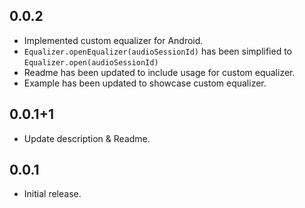 ## 0.0.2

* Implemented custom equalizer for Android.
* `Equalizer.openEqualizer(audioSessionId)` has been simplified to `Equalizer.open(audioSessionId)`
* Readme has been updated to include usage for custom equalizer.
* Example has been updated to showcase custom equalizer.

## 0.0.1+1

* Update description & Readme.

## 0.0.1

* Initial release.

